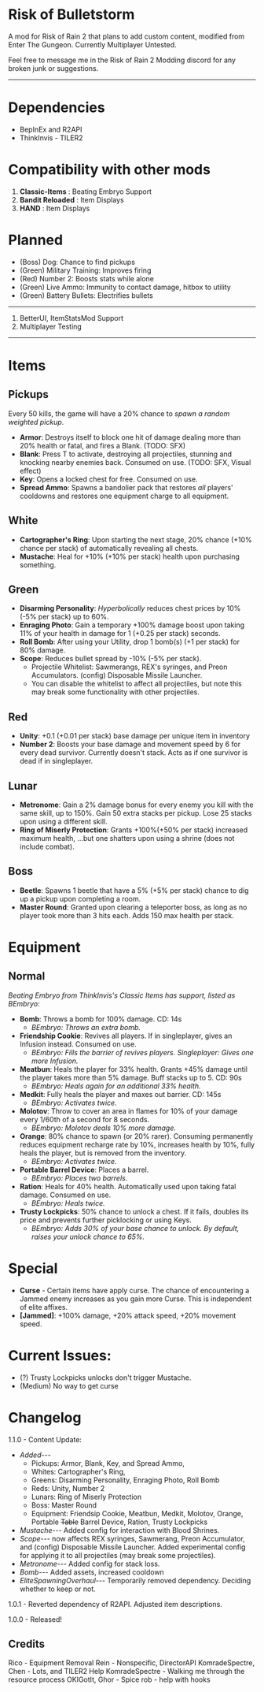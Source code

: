 
# Risk of Bulletstorm
A mod for Risk of Rain 2 that plans to add custom content, modified from Enter The Gungeon. Currently Multiplayer Untested.

Feel free to message me in the Risk of Rain 2 Modding discord for any broken junk or suggestions.
***
# Dependencies
 - BepInEx and R2API
 - ThinkInvis - TILER2

# Compatibility with other mods
 1. **Classic-Items** : Beating Embryo Support
 2. **Bandit Reloaded** : Item Displays
 3. **HAND** : Item Displays

# Planned
 * (Boss) Dog: Chance to find pickups
 * (Green) Military Training: Improves firing
 * (Red) Number 2: Boosts stats while alone
 * (Green) Live Ammo: Immunity to contact damage, hitbox to utility
 * (Green) Battery Bullets: Electrifies bullets
***
1. BetterUI, ItemStatsMod Support
2. Multiplayer Testing

***
# Items
## Pickups
Every 50 kills, the game will have a 20% chance to *spawn a random weighted pickup*.
 - **Armor**: Destroys itself to block one hit of damage dealing more than 20% health or fatal, and fires a Blank. (TODO: SFX)
 - **Blank**: Press T to activate, destroying all projectiles, stunning and knocking nearby enemies back. Consumed on use. (TODO: SFX, Visual effect)
 - **Key**: Opens a locked chest for free. Consumed on use.
 - **Spread Ammo**: Spawns a bandolier pack that restores *all* players' cooldowns and restores one equipment charge to all equipment.

## White
 - **Cartographer's Ring**: Upon starting the next stage, 20% chance (+10% chance per stack) of automatically revealing all chests.
 - **Mustache**: Heal for +10% (+10% per stack) health upon purchasing something.

## Green
 - **Disarming Personality**: *Hyperbolically* reduces chest prices by 10% (-5% per stack) up to 60%.
 - **Enraging Photo**: Gain a temporary +100% damage boost upon taking 11% of your health in damage for 1 (+0.25 per stack) seconds.
 - **Roll Bomb**: After using your Utility, drop 1 bomb(s) (+1 per stack) for 80% damage.
- **Scope**: Reduces bullet spread by -10% (-5% per stack). 
	- Projectile Whitelist: Sawmerangs, REX's syringes, and Preon Accumulators. (config) Disposable Missile Launcher.
	- You can disable the whitelist to affect all projectiles, but note this may break some functionality with other projectiles.

## Red
 - **Unity**: +0.1 (+0.01 per stack) base damage per unique item in inventory
 - **Number 2**: Boosts your base damage and movement speed by 6 for every dead survivor. Currently doesn't stack. Acts as if one survivor is dead if in singleplayer.

## Lunar
 - **Metronome**: Gain a 2% damage bonus for every enemy you kill with the same skill, up to 150%. Gain 50 extra stacks per pickup. Lose 25 stacks upon using a different skill.
 - **Ring of Miserly Protection**: Grants +100%(+50% per stack) increased maximum health, ...but one shatters upon using a shrine (does not include combat).

## Boss
 - **Beetle**: Spawns 1 beetle that have a 5% (+5% per stack) chance to dig up a pickup upon completing a room.
 - **Master Round**: Granted upon clearing a teleporter boss, as long as no player took more than 3 hits each. Adds 150 max health per stack.

# Equipment
## Normal
*Beating Embryo from ThinkInvis's Classic Items has support, listed as BEmbryo:*

 - **Bomb**: Throws a bomb for 100% damage. CD: 14s
	 - *BEmbryo: Throws an extra bomb.*
 - **Friendship Cookie**: Revives all players. If in singleplayer, gives an Infusion instead. Consumed on use. 
	 - *BEmbryo: Fills the barrier of revives players. Singleplayer: Gives one more Infusion.*
- **Meatbun**: Heals the player for 33% health. Grants +45% damage until the player takes more than 5% damage. Buff stacks up to 5. CD: 90s
	 - *BEmbryo: Heals again for an additional 33% health.*
- **Medkit**: Fully heals the player and maxes out barrier. CD: 145s
	 - *BEmbryo: Activates twice.*
- **Molotov**: Throw to cover an area in flames for 10% of your damage every 1/60th of a second for 8 seconds. 
	 - *BEmbryo: Molotov deals 10% more damage.*
 - **Orange**: 80% chance to spawn (or 20% rarer). Consuming permanently reduces equipment recharge rate by 10%, increases health by 10%, fully heals the player, but is removed from the inventory.
	 - *BEmbryo: Activates twice.*
 - **Portable Barrel Device**: Places a barrel. 
	 - *BEmbryo: Places *two* barrels.*
 - **Ration**: Heals for 40% health. Automatically used upon taking fatal damage. Consumed on use.
	 - *BEmbryo: Heals twice.*
 - **Trusty Lockpicks**: 50% chance to unlock a chest. If it fails, doubles its price and prevents further picklocking or using Keys.
	 - *BEmbryo: Adds 30% of your base chance to unlock. By default, raises your unlock chance to 65%.*

# Special
 - **Curse** - Certain items have apply curse. The chance of encountering a Jammed enemy increases as you gain more Curse. This is independent of elite affixes.
 - **[Jammed]**: +100% damage, +20% attack speed, +20% movement speed.

# Current Issues:
* (?) Trusty Lockpicks unlocks don't trigger Mustache.
* (Medium) No way to get curse

# Changelog
1.1.0 - Content Update:
 -  *Added---* 
	 - Pickups: Armor, Blank, Key, and Spread Ammo, 	
	 - Whites: Cartographer's Ring,
	 - Greens: Disarming Personality, Enraging Photo, Roll Bomb
	 - Reds: Unity, Number 2
	 - Lunars: Ring of Miserly Protection
	 - Boss: Master Round
	 - Equipment: Friendsip Cookie, Meatbun, Medkit, Molotov, Orange, Portable ~~Table~~ Barrel Device, Ration, Trusty Lockpicks
 - *Mustache---* Added config for interaction with Blood Shrines.
 - *Scope---* now affects REX syringes, Sawmerang, Preon Accumulator, and (config) Disposable Missile Launcher. Added experimental config for applying it to all projectiles (may break some projectiles).
 - *Metronome---* Added config for stack loss.
 - *Bomb---* Added assets, increased cooldown
 - *EliteSpawningOverhaul---* Temporarily removed dependency. Deciding whether to keep or not.

1.0.1 - Reverted dependency of R2API. Adjusted item descriptions.

1.0.0 - Released!

## Credits
Rico - Equipment Removal
Rein - Nonspecific, DirectorAPI
KomradeSpectre, Chen - Lots, and TILER2 Help
KomradeSpectre - Walking me through the resource process
OKIGotIt, Ghor - Spice
rob - help with hooks
